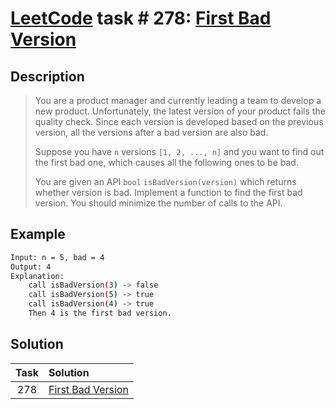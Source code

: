 # [LeetCode][leetcode] task # 278: [First Bad Version][task]

Description
-----------

> You are a product manager and currently leading a team to develop a new product.
> Unfortunately, the latest version of your product fails the quality check.
> Since each version is developed based on the previous version,
> all the versions after a bad version are also bad.
> 
> Suppose you have `n` versions `[1, 2, ..., n]` and you want to find out
> the first bad one, which causes all the following ones to be bad.
> 
> You are given an API `bool` `isBadVersion(version)` which returns
> whether version is bad. Implement a function to find the first bad version.
> You should minimize the number of calls to the API.

 Example
-------

```sh
Input: n = 5, bad = 4
Output: 4
Explanation:
    call isBadVersion(3) -> false
    call isBadVersion(5) -> true
    call isBadVersion(4) -> true
    Then 4 is the first bad version.
```

Solution
--------

| Task | Solution                      |
|:----:|:------------------------------|
| 278  | [First Bad Version][solution] |


[leetcode]: <http://leetcode.com/>
[task]: <https://leetcode.com/problems/first-bad-version/>
[solution]: <https://github.com/wellaxis/witalis-jkit/blob/main/module/tasks/src/main/java/com/witalis/jkit/tasks/core/task/leetcode/h3/p278/option/Practice.java>
